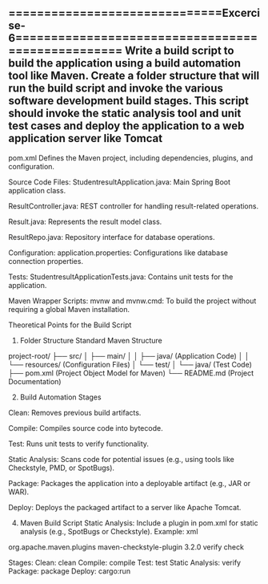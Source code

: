 ==============================Excercise-6==================================================
Write a build script to build the application using a build automation tool like Maven. Create a folder 
structure that will run the build script and invoke the various software development build stages. This script 
should invoke the static analysis tool and unit test cases and deploy the application to a web application 
server like Tomcat
-----------------------------------------------------------------------------------------------------

pom.xml
Defines the Maven project, including dependencies, plugins, and configuration.

Source Code Files:
StudentresultApplication.java: Main Spring Boot application class.

ResultController.java: REST controller for handling result-related operations.

Result.java: Represents the result model class.

ResultRepo.java: Repository interface for database operations.

Configuration:
application.properties: Configurations like database connection properties.

Tests:
StudentresultApplicationTests.java: Contains unit tests for the application.

Maven Wrapper Scripts:
mvnw and mvnw.cmd: To build the project without requiring a global Maven installation.

Theoretical Points for the Build Script
1. Folder Structure
Standard Maven Structure

project-root/
├── src/
│   ├── main/
│   │   ├── java/ (Application Code)
│   │   └── resources/ (Configuration Files)
│   └── test/
│       └── java/ (Test Code)
├── pom.xml (Project Object Model for Maven)
└── README.md (Project Documentation)

2. Build Automation Stages
   
Clean: Removes previous build artifacts.

Compile: Compiles source code into bytecode.

Test: Runs unit tests to verify functionality.

Static Analysis: Scans code for potential issues (e.g., using tools like Checkstyle, PMD, or SpotBugs).

Package: Packages the application into a deployable artifact (e.g., JAR or WAR).

Deploy: Deploys the packaged artifact to a server like Apache Tomcat.

4. Maven Build Script
Static Analysis: Include a plugin in pom.xml for static analysis (e.g., SpotBugs or Checkstyle). Example:
xml

<plugin>
    <groupId>org.apache.maven.plugins</groupId>
    <artifactId>maven-checkstyle-plugin</artifactId>
    <version>3.2.0</version>
    <executions>
        <execution>
            <phase>verify</phase>
            <goals>
                <goal>check</goal>
            </goals>
        </execution>
    </executions>
</plugin>

Stages:
Clean: clean
Compile: compile
Test: test
Static Analysis: verify
Package: package
Deploy: cargo:run
